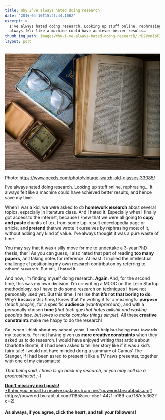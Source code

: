 ```yaml
---
title: Why I’ve always hated doing research
date: '2016-04-10T15:46:44.106Z'
excerpt: >-
  I’ve always hated doing research. Looking up stuff online, rephrasing… It
  always felt like a machine could have achieved better results…
thumb_img_path: images/Why-I-ve-always-hated-doing-research/1*D2Vym1bFITe37RcBM7HQZg.jpeg
layout: post
---
```

![](/images/Why-I-ve-always-hated-doing-research/1*D2Vym1bFITe37RcBM7HQZg.jpeg)

<figcaption>Photo: <a href="https://www.pexels.com/photo/vintage-watch-old-glasses-33085/" data-href="https://www.pexels.com/photo/vintage-watch-old-glasses-33085/" class="markup--anchor markup--figure-anchor" rel="nofollow noopener" target="_blank">https://www.pexels.com/photo/vintage-watch-old-glasses-33085/</a></figcaption>

I’ve always hated doing research. Looking up stuff online, rephrasing… It always felt like a machine could have achieved better results, and hence save my time.

When I was a kid, we were asked to do **homework research** about several topics, especially in literature class. And I hated it. Especially when I finally got access to the internet, because I knew that we were all going to **copy and paste** chunks of text from some top-result encyclopedia page or article, and **pretend** that we wrote it ourselves by rephrasing most of it, without adding any kind of value. I’ve always thought it was a pure waste of time.

You may say that it was a silly move for me to undertake a 3-year PhD thesis, then! As you can guess, I also hated that part of reading **too many papers**, and taking notes for reference. At least it implied the intellectual challenge of positioning my own research contribution by referring to others’ research. But still, I hated it.

And now, I’m finding myself doing research. **Again**. And, for the second time, this was my own decision. I’m co-writing a MOOC on the Lean Startup methodology, so I have to do some research on techniques I have not personally used yet. But this time, I realise that **it’s not that boring to do**. Why? Because this time, I know that I’m writing it for a meaningful **purpose** (*teach people*), for a specific **audience** (*wantrepreneurs*), and with a personally-chosen **tone** (*that tech guy that hates bullshit and wasting people’s time, but loves to make complex things simple*). All these **creative constraints** make me happy to do the research!

So, when I think about my school years, I can’t help but being mad towards my teachers. For not having given us **more creative constraints** when they asked us to do research. I would have enjoyed writing that article about Charlotte Brontë, if I had been asked to tell her story like if it was a kid’s fairy tale! I would not have minded doing a summary of Camus’ The Stanger, if I had been asked to present it like a TV news presenter, together with one of my classmates!

*That being said, I have to go back my research, or you may call me a procrastinator! ;-)*

[**Don't miss my next posts!**  
*Enter your email to receive updates from me.*powered.by.rabbut.com](https://powered.by.rabbut.com/11858acc-c5ef-4421-b189-aa7187efc362?c=2 "https://powered.by.rabbut.com/11858acc-c5ef-4421-b189-aa7187efc362?c=2")[](https://powered.by.rabbut.com/11858acc-c5ef-4421-b189-aa7187efc362?c=2)

#### As always, if you agree, click the heart, and tell your followers!
